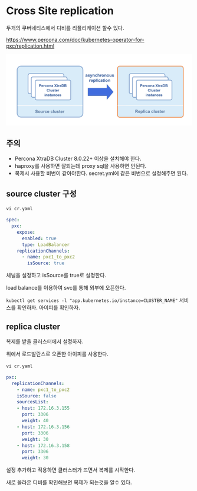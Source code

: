 # Cross Site replication

두개의 쿠버네티스에서 디비를 리플리케이션 할수 있다.

https://www.percona.com/doc/kubernetes-operator-for-pxc/replication.html

![](./images/2021-08-22-23-54-23.png)

## 주의

- Percona XtraDB Cluster 8.0.22+ 이상을 설치해야 한다.
- haproxy를 사용하면 잘되는데 proxy sql을 사용하면 안된다.
- 복제시 사용할 비번이 같아야한다. secret.yml에 같은 비번으로 설정해주면 된다.

## source cluster 구성

`vi cr.yaml`

```yaml
spec:
  pxc:
    expose:
      enabled: true
      type: LoadBalancer
    replicationChannels:
      - name: pxc1_to_pxc2
        isSource: true
```

체널을 설정하고 isSource를 true로 설정한다.

load balance를 이용하여 svc를 통해 외부에 오픈한다.

`kubectl get services -l "app.kubernetes.io/instance=CLUSTER_NAME"` 서비스를 확인하자. 아이피를 확인하자.

## replica cluster

복제를 받을 클러스터에서 설정하자.

위에서 로드발란스로 오픈한 아이피를 사용한다.

`vi cr.yaml`

```yaml
pxc:
  replicationChannels:
    - name: pxc1_to_pxc2
    isSource: false
    sourcesList:
    - host: 172.16.3.155
      port: 3306
      weight: 40
    - host: 172.16.3.156
      port: 3306
      weight: 30
    - host: 172.16.3.158
      port: 3306
      weight: 30
```

설정 추가하고 적용하면 클러스터가 뜨면서 복제를 시작한다.

새로 올라온 디비를 확인해보면 복제가 되는것을 알수 있다.
